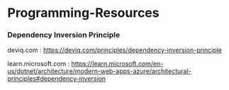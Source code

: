 # Programming-Resources

### Dependency Inversion Principle

deviq.com : https://deviq.com/principles/dependency-inversion-principle

learn.microsoft.com : https://learn.microsoft.com/en-us/dotnet/architecture/modern-web-apps-azure/architectural-principles#dependency-inversion

